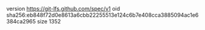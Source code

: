 version https://git-lfs.github.com/spec/v1
oid sha256:eb848f72d0e8613a6cbb22255513e124c6b7e408cca3885094ac1e6384ca2965
size 1352
